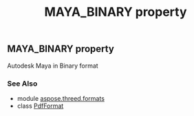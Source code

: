 ﻿---
title: MAYA_BINARY property
second_title: Aspose.3D for Python via .NET API References
description: 
type: docs
weight: 360
url: /python-net/aspose.threed.formats/pdfformat/maya_binary/
is_root: false
---

## MAYA_BINARY property


Autodesk Maya in Binary format

### See Also
* module [aspose.threed.formats](../../)
* class [PdfFormat](/3d/python-net/aspose.threed.formats/pdfformat)
